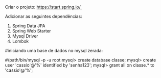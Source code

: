 
Criar o projeto:
https://start.spring.io/ 

Adicionar as seguintes dependências:
1. Spring Data JPA
2. Spring Web Starter
3. Mysql Driver
4. Lombok



#iniciando uma base de dados no mysql zerada:

#/path/bin/mysql -p -u root
mysql> create database classe;
mysql> create user 'cassio'@'%' identified by 'senha123';
mysql> grant all on classe.* to 'cassio'@'%';
